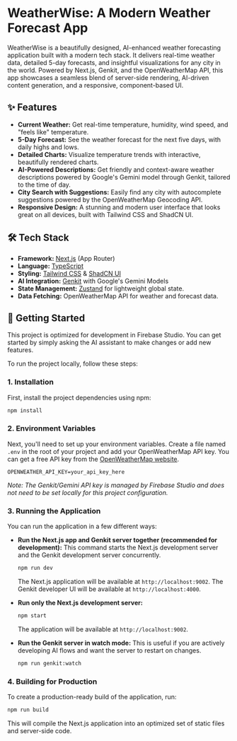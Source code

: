 # WeatherWise: A Modern Weather Forecast App

WeatherWise is a beautifully designed, AI-enhanced weather forecasting application built with a modern tech stack. It delivers real-time weather data, detailed 5-day forecasts, and insightful visualizations for any city in the world. Powered by Next.js, Genkit, and the OpenWeatherMap API, this app showcases a seamless blend of server-side rendering, AI-driven content generation, and a responsive, component-based UI.

## ✨ Features

- **Current Weather:** Get real-time temperature, humidity, wind speed, and "feels like" temperature.
- **5-Day Forecast:** See the weather forecast for the next five days, with daily highs and lows.
- **Detailed Charts:** Visualize temperature trends with interactive, beautifully rendered charts.
- **AI-Powered Descriptions:** Get friendly and context-aware weather descriptions powered by Google's Gemini model through Genkit, tailored to the time of day.
- **City Search with Suggestions:** Easily find any city with autocomplete suggestions powered by the OpenWeatherMap Geocoding API.
- **Responsive Design:** A stunning and modern user interface that looks great on all devices, built with Tailwind CSS and ShadCN UI.

## 🛠️ Tech Stack

- **Framework:** [Next.js](https://nextjs.org/) (App Router)
- **Language:** [TypeScript](https://www.typescriptlang.org/)
- **Styling:** [Tailwind CSS](https://tailwindcss.com/) & [ShadCN UI](https://ui.shadcn.com/)
- **AI Integration:** [Genkit](https://firebase.google.com/docs/genkit) with Google's Gemini Models
- **State Management:** [Zustand](https://github.com/pmndrs/zustand) for lightweight global state.
- **Data Fetching:** OpenWeatherMap API for weather and forecast data.

## 🚀 Getting Started

This project is optimized for development in Firebase Studio. You can get started by simply asking the AI assistant to make changes or add new features.

To run the project locally, follow these steps:

### 1. Installation

First, install the project dependencies using npm:
```bash
npm install
```

### 2. Environment Variables

Next, you'll need to set up your environment variables. Create a file named `.env` in the root of your project and add your OpenWeatherMap API key. You can get a free API key from the [OpenWeatherMap website](https://openweathermap.org/api).

```
OPENWEATHER_API_KEY=your_api_key_here
```
*Note: The Genkit/Gemini API key is managed by Firebase Studio and does not need to be set locally for this project configuration.*

### 3. Running the Application

You can run the application in a few different ways:

- **Run the Next.js app and Genkit server together (recommended for development):**
  This command starts the Next.js development server and the Genkit development server concurrently.
  ```bash
  npm run dev
  ```
  The Next.js application will be available at `http://localhost:9002`.
  The Genkit developer UI will be available at `http://localhost:4000`.

- **Run only the Next.js development server:**
  ```bash
  npm start
  ```
  The application will be available at `http://localhost:9002`.

- **Run the Genkit server in watch mode:**
  This is useful if you are actively developing AI flows and want the server to restart on changes.
  ```bash
  npm run genkit:watch
  ```

### 4. Building for Production

To create a production-ready build of the application, run:
```bash
npm run build
```
This will compile the Next.js application into an optimized set of static files and server-side code.
